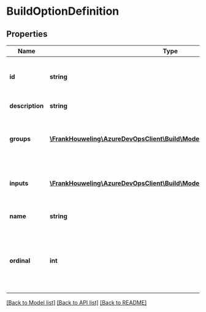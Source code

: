 # BuildOptionDefinition

## Properties
Name | Type | Description | Notes
------------ | ------------- | ------------- | -------------
**id** | **string** | The ID of the referenced build option. | [optional] 
**description** | **string** | The description. | [optional] 
**groups** | [**\FrankHouweling\AzureDevOpsClient\Build\Model\BuildOptionGroupDefinition[]**](BuildOptionGroupDefinition.md) | The list of input groups defined for the build option. | [optional] 
**inputs** | [**\FrankHouweling\AzureDevOpsClient\Build\Model\BuildOptionInputDefinition[]**](BuildOptionInputDefinition.md) | The list of inputs defined for the build option. | [optional] 
**name** | **string** | The name of the build option. | [optional] 
**ordinal** | **int** | A value that indicates the relative order in which the behavior should be applied. | [optional] 

[[Back to Model list]](../README.md#documentation-for-models) [[Back to API list]](../README.md#documentation-for-api-endpoints) [[Back to README]](../README.md)


